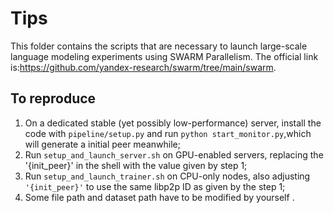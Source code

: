 # Tips

This folder contains the scripts that are necessary to launch large-scale language modeling experiments using SWARM Parallelism. The official link is:https://github.com/yandex-research/swarm/tree/main/swarm.

## To reproduce

1. On a dedicated stable (yet possibly low-performance) server, install the code with `pipeline/setup.py` and
   run `python start_monitor.py`,which will generate a initial peer meanwhile;
2. Run `setup_and_launch_server.sh` on GPU-enabled servers,
   replacing the '{init_peer}' in the shell with the value given by step 1;
3. Run `setup_and_launch_trainer.sh` on CPU-only nodes, also adjusting `'{init_peer}'` to use the same libp2p ID as
   given by the step 1;
4. Some file path and dataset path have to be modified by yourself .
